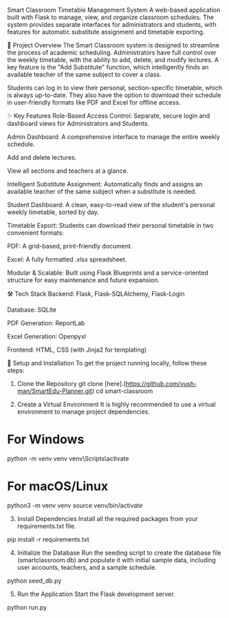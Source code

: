 Smart Classroom Timetable Management System
A web-based application built with Flask to manage, view, and organize classroom schedules. The system provides separate interfaces for administrators and students, with features for automatic substitute assignment and timetable exporting.

📜 Project Overview
The Smart Classroom system is designed to streamline the process of academic scheduling. Administrators have full control over the weekly timetable, with the ability to add, delete, and modify lectures. A key feature is the "Add Substitute" function, which intelligently finds an available teacher of the same subject to cover a class.

Students can log in to view their personal, section-specific timetable, which is always up-to-date. They also have the option to download their schedule in user-friendly formats like PDF and Excel for offline access.

✨ Key Features
Role-Based Access Control: Separate, secure login and dashboard views for Administrators and Students.

Admin Dashboard: A comprehensive interface to manage the entire weekly schedule.

Add and delete lectures.

View all sections and teachers at a glance.

Intelligent Substitute Assignment: Automatically finds and assigns an available teacher of the same subject when a substitute is needed.

Student Dashboard: A clean, easy-to-read view of the student's personal weekly timetable, sorted by day.

Timetable Export: Students can download their personal timetable in two convenient formats:

PDF: A grid-based, print-friendly document.

Excel: A fully formatted .xlsx spreadsheet.

Modular & Scalable: Built using Flask Blueprints and a service-oriented structure for easy maintenance and future expansion.

🛠️ Tech Stack
Backend: Flask, Flask-SQLAlchemy, Flask-Login

Database: SQLite

PDF Generation: ReportLab

Excel Generation: Openpyxl

Frontend: HTML, CSS (with Jinja2 for templating)

🚀 Setup and Installation
To get the project running locally, follow these steps:

1. Clone the Repository
git clone [here].(https://github.com/vush-man/SmartEdu-Planner.git)
cd smart-classroom

2. Create a Virtual Environment
It is highly recommended to use a virtual environment to manage project dependencies.

# For Windows
python -m venv venv
venv\Scripts\activate

# For macOS/Linux
python3 -m venv venv
source venv/bin/activate

3. Install Dependencies
Install all the required packages from your requirements.txt file.

pip install -r requirements.txt

4. Initialize the Database
Run the seeding script to create the database file (smartclassroom.db) and populate it with initial sample data, including user accounts, teachers, and a sample schedule.

python seed_db.py

5. Run the Application
Start the Flask development server.


python run.py

